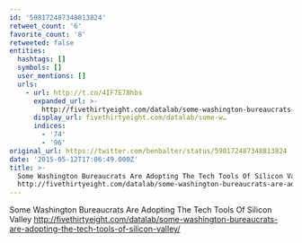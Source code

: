 ```yaml
---
id: '598172487348813824'
retweet_count: '6'
favorite_count: '8'
retweeted: false
entities:
  hashtags: []
  symbols: []
  user_mentions: []
  urls:
    - url: http://t.co/4IF7E78hbs
      expanded_url: >-
        http://fivethirtyeight.com/datalab/some-washington-bureaucrats-are-adopting-the-tech-tools-of-silicon-valley/
      display_url: fivethirtyeight.com/datalab/some-w…
      indices:
        - '74'
        - '96'
original_url: https://twitter.com/benbalter/status/598172487348813824
date: '2015-05-12T17:06:49.000Z'
title: >-
  Some Washington Bureaucrats Are Adopting The Tech Tools Of Silicon Valley
  http://fivethirtyeight.com/datalab/some-washington-bureaucrats-are-adopting-the-tech-tools-of-silicon-valley/
---
```


Some Washington Bureaucrats Are Adopting The Tech Tools Of Silicon Valley http://fivethirtyeight.com/datalab/some-washington-bureaucrats-are-adopting-the-tech-tools-of-silicon-valley/